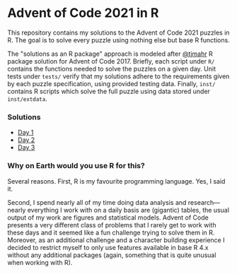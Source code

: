 # Advent of Code 2021 in R

This repository contains my solutions to the Advent of Code 2021 puzzles in R. The goal
is to solve every puzzle using nothing else but base R functions.

The "solutions as an R package" approach is modeled after [@tjmahr](https://github.com/tjmahr/adventofcode17) R package solution for Advent of Code
2017. Briefly, each script under `R/` contains the functions needed to solve the puzzles
on a given day. Unit tests under `tests/` verify that my solutions adhere to the
requirements given by each puzzle specification, using provided testing data. Finally,
`inst/` contains R scripts which solve the full puzzle using data stored under
`inst/extdata`.

### Solutions

- [Day 1](R/day-01.R)
- [Day 2](R/day-02.R)
- [Day 3](R/day-03.R)

### Why on Earth would you use R for this?

Several reasons. First, R is my favourite programming language. Yes, I said it.

Second, I spend nearly all of my time doing data analysis and research&mdash;nearly everything I work with on a daily basis are (gigantic) tables, the usual output of my work are figures and statistical models. Advent of Code presents a very different class of problems that I rarely get to work with these days and it seemed like a fun challenge trying to solve them in R. Moreover, as an additional challenge and a character building experience I decided to restrict myself to only use features available in base R 4.x without any additional packages (again, something that is quite unusual when working with R).
